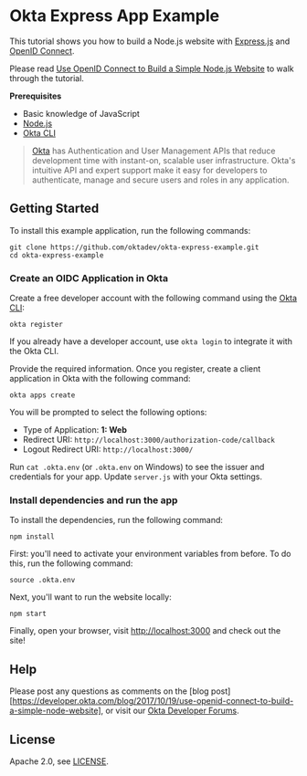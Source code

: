 # Okta Express App Example

This tutorial shows you how to build a Node.js website with [Express.js](https://expressjs.com/) and
[OpenID Connect](https://github.com/oktadev/okta-express-basic-crud-app-example/blob/main/blog/2017/07/25/oidc-primer-part-1).

Please read [Use OpenID Connect to Build a Simple Node.js Website](https://developer.okta.com/blog/2017/10/19/use-openid-connect-to-build-a-simple-node-website) to walk through the tutorial.

**Prerequisites**

- Basic knowledge of JavaScript
- [Node.js](https://nodejs.org/en/)
- [Okta CLI](https://cli.okta.com/)

> [Okta](https://developer.okta.com/) has Authentication and User Management APIs that reduce development time with instant-on, scalable user infrastructure. Okta's intuitive API and expert support make it easy for developers to authenticate, manage and secure users and roles in any application.

## Getting Started

To install this example application, run the following commands:
```
git clone https://github.com/oktadev/okta-express-example.git
cd okta-express-example
```

### Create an OIDC Application in Okta

Create a free developer account with the following command using the [Okta CLI](https://cli.okta.com):

```shell
okta register
```

If you already have a developer account, use `okta login` to integrate it with the Okta CLI.

Provide the required information. Once you register, create a client application in Okta with the following command:

```shell
okta apps create
```

You will be prompted to select the following options:
- Type of Application: **1: Web**
- Redirect URI: `http://localhost:3000/authorization-code/callback`
- Logout Redirect URI: `http://localhost:3000/`

Run `cat .okta.env` (or `.okta.env` on Windows) to see the issuer and credentials for your app. Update `server.js` with your Okta settings.

### Install dependencies and run the app

To install the dependencies, run the following command:
```
npm install
```

First: you'll need to activate your environment variables from before. To do
this, run the following command:

```console
source .okta.env
```

Next, you'll want to run the website locally:

```console
npm start
```

Finally, open your browser, visit [http://localhost:3000](http://localhost:3000)
and check out the site!

## Help

Please post any questions as comments on the [blog post][https://developer.okta.com/blog/2017/10/19/use-openid-connect-to-build-a-simple-node-website], or visit our [Okta Developer Forums](https://devforum.okta.com/).

## License

Apache 2.0, see [LICENSE](LICENSE).
